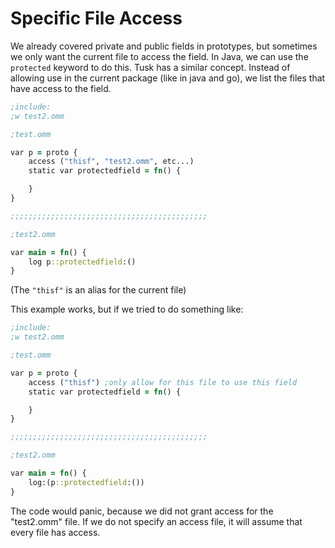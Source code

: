# Specific File Access

We already covered private and public fields in prototypes, but sometimes we only want the current file to access the field. In Java, we can use the `protected` keyword to do this. Tusk has a similar concept. Instead of allowing use in the current package (like in java and go), we list the files that have access to the field.

```clojure
;include:
;w test2.omm

;test.omm

var p = proto {
    access ("thisf", "test2.omm", etc...)
    static var protectedfield = fn() {

    }
}

;;;;;;;;;;;;;;;;;;;;;;;;;;;;;;;;;;;;;;;;;;;;

;test2.omm

var main = fn() {
    log p::protectedfield:()
}
```

(The `"thisf"` is an alias for the current file)

This example works, but if we tried to do something like:

```clojure
;include:
;w test2.omm

;test.omm

var p = proto {
    access ("thisf") ;only allow for this file to use this field
    static var protectedfield = fn() {

    }
}

;;;;;;;;;;;;;;;;;;;;;;;;;;;;;;;;;;;;;;;;;;;;

;test2.omm

var main = fn() {
    log:(p::protectedfield:())
}
```

The code would panic, because we did not grant access for the "test2.omm" file. If we do not specify an access file, it will assume that every file has access.
